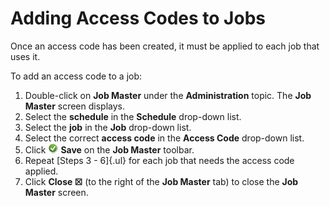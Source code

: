 # Adding Access Codes to Jobs

Once an access code has been created, it must be applied to each job that uses it.

To add an access code to a job:

1. Double-click on **Job Master** under the **Administration** topic. The **Job Master** screen displays.
2. Select the **schedule** in the **Schedule** drop-down list.
3. Select the **job** in the **Job** drop-down list.
4. Select the correct **access code** in the **Access Code** drop-down list.
5. Click ![Save icon](../../../Resources/Images/EM/EMsave.png "Save icon") **Save** on the **Job Master** toolbar.
6. Repeat [Steps 3 - 6]{.ul} for each job that needs the access code applied.
7. Click **Close ☒** (to the right of the **Job Master** tab) to close the **Job Master** screen.
